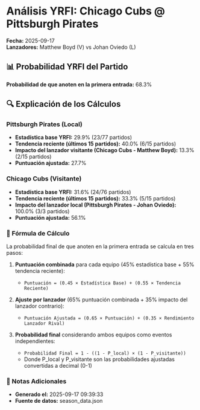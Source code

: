 # Análisis YRFI: Chicago Cubs @ Pittsburgh Pirates

**Fecha:** 2025-09-17  
**Lanzadores:** Matthew Boyd (V) vs Johan Oviedo (L)

## 📊 Probabilidad YRFI del Partido

**Probabilidad de que anoten en la primera entrada:** 68.3%

## 🔍 Explicación de los Cálculos

### Pittsburgh Pirates (Local)
- **Estadística base YRFI:** 29.9% (23/77 partidos)
- **Tendencia reciente (últimos 15 partidos):** 40.0% (6/15 partidos)
- **Impacto del lanzador visitante (Chicago Cubs - Matthew Boyd):** 13.3% (2/15 partidos)
- **Puntuación ajustada:** 27.7%

### Chicago Cubs (Visitante)
- **Estadística base YRFI:** 31.6% (24/76 partidos)
- **Tendencia reciente (últimos 15 partidos):** 33.3% (5/15 partidos)
- **Impacto del lanzador local (Pittsburgh Pirates - Johan Oviedo):** 100.0% (3/3 partidos)
- **Puntuación ajustada:** 56.1%

### 📝 Fórmula de Cálculo

La probabilidad final de que anoten en la primera entrada se calcula en tres pasos:

1. **Puntuación combinada** para cada equipo (45% estadística base + 55% tendencia reciente):
   - `Puntuación = (0.45 × Estadística Base) + (0.55 × Tendencia Reciente)`

2. **Ajuste por lanzador** (65% puntuación combinada + 35% impacto del lanzador contrario):
   - `Puntuación Ajustada = (0.65 × Puntuación) + (0.35 × Rendimiento Lanzador Rival)`

3. **Probabilidad final** considerando ambos equipos como eventos independientes:
   - `Probabilidad Final = 1 - ((1 - P_local) × (1 - P_visitante))`
   - Donde P_local y P_visitante son las probabilidades ajustadas convertidas a decimal (0-1)

### 📌 Notas Adicionales

- **Generado el:** 2025-09-17 09:39:33
- **Fuente de datos:** season_data.json
